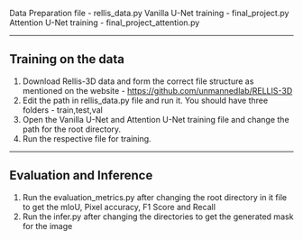 Data Preparation file - rellis_data.py
Vanilla U-Net training - final_project.py
Attention U-Net training - final_project_attention.py

------------------------------------------------------
Training on the data
------------------------------------------------------
1. Download Rellis-3D data and form the correct file structure as mentioned on the website - https://github.com/unmannedlab/RELLIS-3D
2. Edit the path in rellis_data.py file and run it. You should have three folders - train,test,val
3. Open the Vanilla U-Net and Attention U-Net training file and change the path for the root directory.
4. Run the respective file for training.
------------------------------------------------------
Evaluation and Inference
------------------------------------------------------
1. Run the evaluation_metrics.py after changing the root directory in it file to get the mIoU, Pixel accuracy, F1 Score and Recall
2. Run the infer.py after changing the directories to get the generated mask for the image